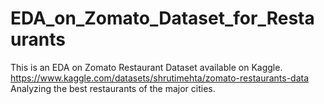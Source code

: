 # EDA_on_Zomato_Dataset_for_Restaurants
This is an EDA on Zomato Restaurant Dataset available on Kaggle.
https://www.kaggle.com/datasets/shrutimehta/zomato-restaurants-data
Analyzing the best restaurants of the major cities.
